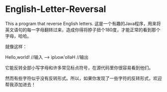 English-Letter-Reversal
=======================
This a program that reverse English letters. 这是一个有趣的Java程序，用来将英文语句的每一字母翻转过来，造成你得将脖子扭个180度，才能正常的看到那个字母，哈哈。

就像这样：

Hello,world! //输入 ——> iplɹoʍ'olləH //输出

它能反转全部小写字母和许多常见标点符号，在源代码里你很容易看到他们。

然而有些字符似乎没有反转形式。所以，如果你发现了一些字符的反转形式，欢迎帮我添加进去！
